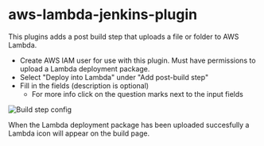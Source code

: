 # aws-lambda-jenkins-plugin

This plugins adds a post build step that uploads a file or folder to AWS Lambda.

- Create AWS IAM user for use with this plugin. Must have permissions to upload a Lambda deployment package.
- Select "Deploy into Lambda" under "Add post-build step"
- Fill in the fields (description is optional)
  - For more info click on the question marks next to the input fields

![Build step config](https://raw.github.com/XT-i/aws-lambda-jenkins-plugin/master/img/build-step-config.png)

When the Lambda deployment package has been uploaded succesfully a Lambda icon will appear on the build page.
